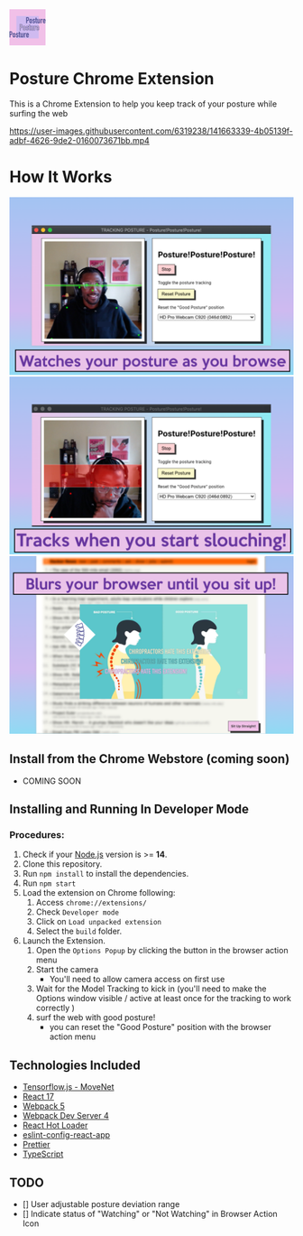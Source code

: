 <img src="src/assets/img/icon-128.png" width="64"/>

# Posture Chrome Extension 

This is a Chrome Extension to help you keep track of your posture while surfing the web



https://user-images.githubusercontent.com/6319238/141663339-4b05139f-adbf-4626-9de2-0160073671bb.mp4

# How It Works
<img src="src/assets/img/chrome-extension-screenshot-1280x800-step-1.png" width="600"/>
<img src="src/assets/img/chrome-extension-screenshot-1280x800-step-2.png" width="600"/>
<img src="src/assets/img/chrome-extension-screenshot-1280x800-step-3.png" width="600"/>

## Install from the Chrome Webstore (coming soon) 
- COMING SOON

## Installing and Running In Developer Mode

### Procedures:

1. Check if your [Node.js](https://nodejs.org/) version is >= **14**.
2. Clone this repository.
3. Run `npm install` to install the dependencies.
4. Run `npm start`
5. Load the extension on Chrome following:
   1. Access `chrome://extensions/`
   2. Check `Developer mode`
   3. Click on `Load unpacked extension`
   4. Select the `build` folder.
8. Launch the Extension.
   1. Open the `Options Popup` by clicking the button in the browser action menu
   2. Start the camera
      - You'll need to allow camera access on first use
   3. Wait for the Model Tracking to kick in (you'll need to make the Options window visible / active at least once for the tracking to work correctly )
   4. surf the web with good posture!
      - you can reset the "Good Posture" position with the browser action menu


## Technologies Included
- [Tensorflow.js - MoveNet](https://www.tensorflow.org/hub/tutorials/movenet)
- [React 17](https://reactjs.org)
- [Webpack 5](https://webpack.js.org/)
- [Webpack Dev Server 4](https://webpack.js.org/configuration/dev-server/)
- [React Hot Loader](https://github.com/gaearon/react-hot-loader)
- [eslint-config-react-app](https://www.npmjs.com/package/eslint-config-react-app)
- [Prettier](https://prettier.io/)
- [TypeScript](https://www.typescriptlang.org/)

## TODO 
- [] User adjustable posture deviation range
- [] Indicate status of "Watching" or "Not Watching" in Browser Action Icon
